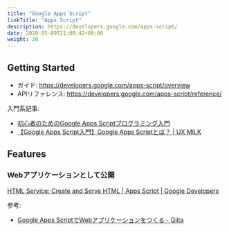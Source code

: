 ```yaml
---
title: "Google Apps Script"
linkTitle: "Apps Script"
description: https://developers.google.com/apps-script/
date: 2020-05-09T21:08:42+09:00
weight: 20
---
```


## Getting Started

- ガイド: https://developers.google.com/apps-script/overview
- APIリファレンス: https://developers.google.com/apps-script/reference/

入門系記事:

- [初心者のためのGoogle Apps Scriptプログラミング入門](http://libro.tuyano.com/index2?id=638001 "初心者のためのGoogle Apps Scriptプログラミング入門")
- [【Google Apps Script入門】Google Apps Scriptとは？ | UX MILK](http://uxmilk.jp/25775 "【Google Apps Script入門】Google Apps Scriptとは？ | UX MILK")

## Features
### Webアプリケーションとして公開

[HTML Service: Create and Serve HTML | Apps Script | Google Developers](https://developers.google.com/apps-script)

参考:

- [Google Apps ScriptでWebアプリケーションをつくる - Qiita](https://qiita.com/hyt48/items/2534237d96f991f31966)
